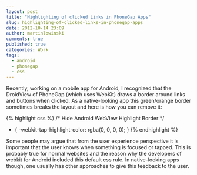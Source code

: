 ```yaml
---
layout: post
title: "Highlighting of clicked Links in PhoneGap Apps"
slug: highlighting-of-clicked-links-in-phonegap-apps
date: 2012-10-14 23:09
author: martinlowinski
comments: true
published: true
categories: Work
tags:
  - android
  - phonegap
  - css
---
```


Recently, working on a mobile app for Android, I recognized that the DroidView of PhoneGap (which uses WebKit) draws a border around links and buttons when clicked. As a native-looking app this green/orange border sometimes breaks the layout and here is how you can remove it:

{% highlight css %}
/* Hide Android WebView Highlight Border */
* {
  -webkit-tap-highlight-color: rgba(0, 0, 0, 0);
}
{% endhighlight %}

Some people may argue that from the user experience perspective it is important that the user knows when something is focused or tapped. This is probably true for normal websites and the reason why the developers of webkit for Android included this default css rule. In native-looking apps though, one usually has other approaches to give this feedback to the user.
